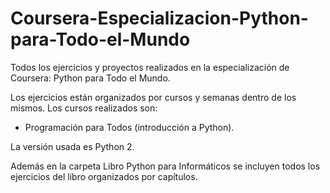 # Coursera-Especializacion-Python-para-Todo-el-Mundo

Todos los ejercicios y proyectos realizados en la especialización de Coursera: Python para Todo el Mundo.

Los ejercicios están organizados por cursos y semanas dentro de los mismos. Los cursos realizados son:

- Programación para Todos (introducción a Python).

La versión usada es Python 2.

Además en la carpeta Libro Python para Informáticos se incluyen todos los ejercicios del libro organizados por capítulos.
